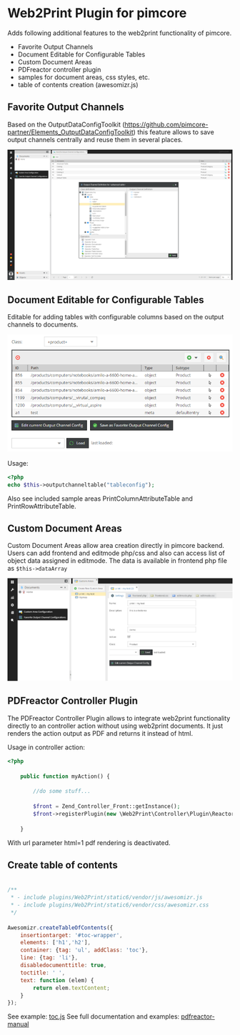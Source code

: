    
    
# Web2Print Plugin for pimcore

Adds following additional features to the web2print functionality of pimcore.
- Favorite Output Channels
- Document Editable for Configurable Tables
- Custom Document Areas
- PDFreactor controller plugin
- samples for document areas, css styles, etc.
- table of contents creation (awesomizr.js)


## Favorite Output Channels
Based on the OutputDataConfigToolkit (https://github.com/pimcore-partner/Elements_OutputDataConfigToolkit) this feature allows
to save output channels centrally and reuse them in several places.

![favorite-output-channels](doc/img/favorite-output-channels.png)


## Document Editable for Configurable Tables
Editable for adding tables with configurable columns based on the output channels to documents.

![outputputcanneltable](doc/img/outputputcanneltable.png)

Usage:
```php
<?php
echo $this->outputchanneltable("tableconfig");
```
Also see included sample areas PrintColumnAttributeTable and PrintRowAttributeTable.


## Custom Document Areas
Custom Document Areas allow area creation directly in pimcore backend. Users can add frontend and editmode php/css and also can
access list of object data assigned in editmode. The data is available in frontend php file as ```$this->dataArray```

![outputputcanneltable](doc/img/custom-areas.png)


## PDFreactor Controller Plugin
The PDFreactor Controller Plugin allows to integrate web2print functionality directly to an controller action without using
web2print documents. It just renders the action output as PDF and returns it instead of html.

Usage in controller action:
```php
<?php

    public function myAction() {

        //do some stuff...

        $front = Zend_Controller_Front::getInstance();
        $front->registerPlugin(new \Web2Print\Controller\Plugin\ReactorPDF(), 777);

    }
```

With url parameter html=1 pdf rendering is deactivated.


## Create table of contents

```js

/**
 * - include plugins/Web2Print/static6/vendor/js/awesomizr.js
 * - include plugins/Web2Print/static6/vendor/css/awesomizr.css
 */

Awesomizr.createTableOfContents({
    insertiontarget: '#toc-wrapper',
    elements: ['h1','h2'],
    container: {tag: 'ul', addClass: 'toc'},
    line: {tag: 'li'},
    disabledocumenttitle: true,
    toctitle: ' ',
    text: function (elem) {
        return elem.textContent;
    }
});

```
See example: [toc.js](https://github.com/pimcore-partner/Web2Print/blob/master/static6/examples/toc.js)
See full documentation and examples: [pdfreactor-manual](http://www.pdfreactor.com/product/doc/manual.pdf)
